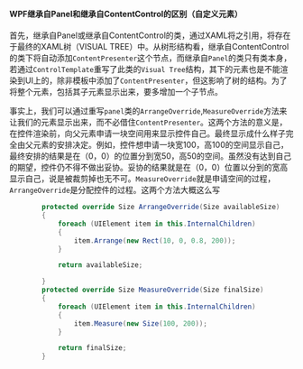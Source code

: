#### WPF继承自Panel和继承自ContentControl的区别（自定义元素）

首先，继承自Panel或继承自ContentControl的类，通过XAML将之引用，将存在于最终的XAML树（VISUAL TREE）中。从树形结构看，继承自ContentControl的类下将自动添加`ContentPresenter`这个节点，而继承自`Panel`的类只有类本身，若通过`ControlTemplate`重写了此类的`Visual Tree`结构，其下的元素也是不能渲染到UI上的，除非模板中添加了`ContentPresenter`，但这影响了树的结构。为了将整个元素，包括其子元素显示出来，要多增加一个子节点。

事实上，我们可以通过重写`panel`类的`ArrangeOverride`,`MeasureOverride`方法来让我们的元素显示出来，而不必借住`ContentPresenter`。这两个方法的意义是，在控件渲染前，向父元素申请一块空间用来显示控件自己。最终显示成什么样子完全由父元素的安排决定。例如，控件想申请一块宽100，高100的空间显示自己，最终安排的结果是在（0，0）的位置分到宽50，高50的空间。虽然没有达到自己的期望，控件仍不得不做出妥协。妥协的结果就是在（0，0）位置以分到的宽高显示自己，说是被裁剪掉也无不可。`MeasureOverride`就是申请空间的过程，`ArrangeOverride`是分配控件的过程。这两个方法大概这么写

```csharp
        protected override Size ArrangeOverride(Size availableSize)
        {
            foreach (UIElement item in this.InternalChildren)
            {
                item.Arrange(new Rect(10, 0, 0.8, 200));
            }

            return availableSize;

        }
        protected override Size MeasureOverride(Size finalSize)
        {
            foreach (UIElement item in this.InternalChildren)
            {
                item.Measure(new Size(100, 200));
            }

            return finalSize;
        }

```

